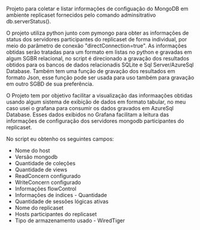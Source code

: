 Projeto para coletar e listar informações de configuação do MongoDB em ambiente replicaset fornecidos pelo comando adminsitrativo db.serverStatus().

O projeto utiliza python junto com pymongo para obter as informações de status dos servidores participantes do replicaset de forma individual, por meio do parâmetro de conexão "directConnection=true".
As informações obtidas serão tratadas para um formato em listas no python e gravadas em algum SGBR relacional, no script é direcionado a gravação dos resultados obtidos para os bancos de dados relacionadis SQLite e Sql Server/AzureSql Database.
Também tem uma função de gravação dos resultados em formato Json, esse função pode ser usada para uso também para gravação em outro SGBD de sua preferência.

O Projeto tem por objetivo facilitar a visualização das informaações obtidas usando algum sistema de exibição de dados em formato tabular, no meu caso usei o grafana para consumir os dados gravados em AzureSql Database. 
Esses dados exibidos no Grafana facilitam a leitura das informações de configuração dos servidores mongodb participantes do replicaset.

No script eu obtenho os seguintes campos: 
 - Nome do host
 - Versão mongodb
 - Quantidade de coleções
 - Quantidade de views
 - ReadConcern configurado
 - WriteConcern configurado
 - Informações flowControl
 - Informações de índices - Quantidade
 - Quantidade de sessões lógicas ativas
 - Nome do replicaset
 - Hosts participantes do replicaset
 - Tipo de armazenamento usado - WiredTiger


